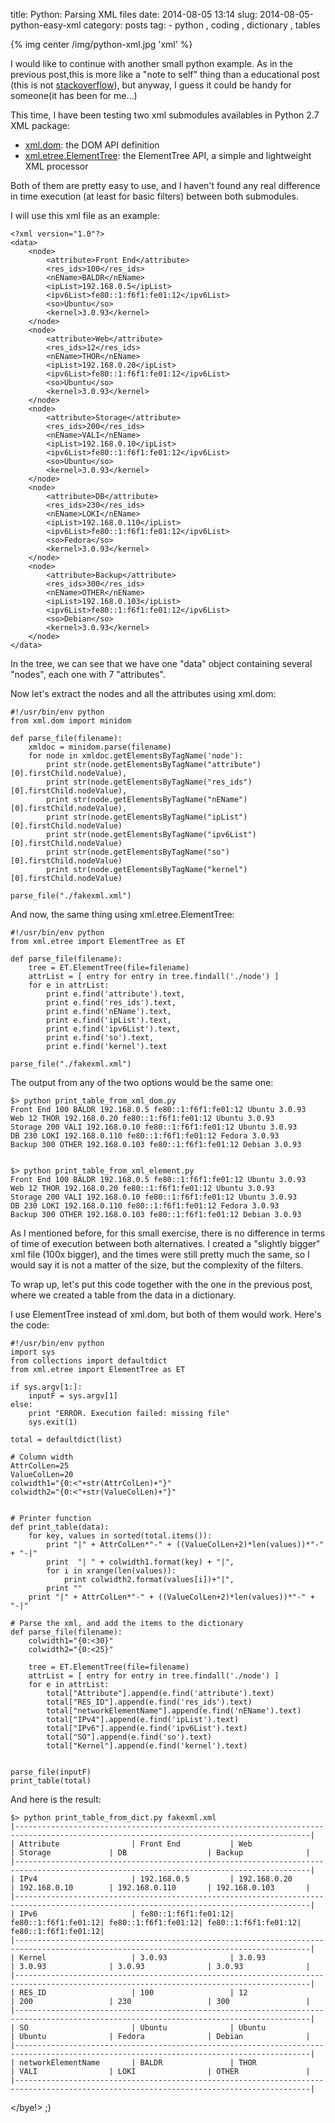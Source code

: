 title: Python: Parsing XML files
date: 2014-08-05 13:14
slug: 2014-08-05-python-easy-xml
category: posts
tag: - python , coding , dictionary , tables

{% img center /img/python-xml.jpg  'xml' %}

I would like to continue with another small python example. As in the previous post,this is more like  a "note to self" thing than a educational post (this is not [stackoverflow](http://stackoverflow.com/questions/tagged/python)), but anyway,  I guess it could be handy for someone(it has been for me...)

This time, I have been testing two xml submodules availables in Python 2.7 XML package:

* [xml.dom](https://docs.python.org/2/library/xml.dom.html#module-xml.dom): the DOM API definition 
* [xml.etree.ElementTree](https://docs.python.org/2/library/xml.etree.elementtree.html#module-xml.etree.ElementTree): the ElementTree API, a simple and lightweight XML processor 


Both of them are pretty easy to use, and I haven't found any real difference in time execution (at least for basic filters) between both submodules.  

I will use this xml file as an example:

``` 
<?xml version="1.0"?>
<data>
	<node>
		<attribute>Front End</attribute>
		<res_ids>100</res_ids>
		<nEName>BALDR</nEName>
		<ipList>192.168.0.5</ipList>
		<ipv6List>fe80::1:f6f1:fe01:12</ipv6List>
		<so>Ubuntu</so>
		<kernel>3.0.93</kernel>
	</node>
	<node>
		<attribute>Web</attribute>
		<res_ids>12</res_ids>
		<nEName>THOR</nEName>
		<ipList>192.168.0.20</ipList>
		<ipv6List>fe80::1:f6f1:fe01:12</ipv6List>
		<so>Ubuntu</so>
		<kernel>3.0.93</kernel>
	</node>
	<node>
		<attribute>Storage</attribute>
		<res_ids>200</res_ids>
		<nEName>VALI</nEName>
		<ipList>192.168.0.10</ipList>
		<ipv6List>fe80::1:f6f1:fe01:12</ipv6List>
		<so>Ubuntu</so>
		<kernel>3.0.93</kernel>
	</node>
	<node>
		<attribute>DB</attribute>
		<res_ids>230</res_ids>
		<nEName>LOKI</nEName>
		<ipList>192.168.0.110</ipList>
		<ipv6List>fe80::1:f6f1:fe01:12</ipv6List>
		<so>Fedora</so>
		<kernel>3.0.93</kernel>
	</node>
	<node>
		<attribute>Backup</attribute>
		<res_ids>300</res_ids>
		<nEName>OTHER</nEName>
		<ipList>192.168.0.103</ipList>
		<ipv6List>fe80::1:f6f1:fe01:12</ipv6List>
		<so>Debian</so>
		<kernel>3.0.93</kernel>
	</node>
</data>
```

In the tree, we can see that we have one "data" object containing several "nodes", each one with 7 "attributes". 

Now let's extract the nodes and all the attributes using xml.dom:

``` 
#!/usr/bin/env python
from xml.dom import minidom

def parse_file(filename):
    xmldoc = minidom.parse(filename)
    for node in xmldoc.getElementsByTagName('node'):
        print str(node.getElementsByTagName("attribute")[0].firstChild.nodeValue),
        print str(node.getElementsByTagName("res_ids")[0].firstChild.nodeValue),
        print str(node.getElementsByTagName("nEName")[0].firstChild.nodeValue),
        print str(node.getElementsByTagName("ipList")[0].firstChild.nodeValue)
        print str(node.getElementsByTagName("ipv6List")[0].firstChild.nodeValue)
        print str(node.getElementsByTagName("so")[0].firstChild.nodeValue)
        print str(node.getElementsByTagName("kernel")[0].firstChild.nodeValue)
     
parse_file("./fakexml.xml")
```

And now, the same thing using xml.etree.ElementTree:

``` 
#!/usr/bin/env python
from xml.etree import ElementTree as ET

def parse_file(filename):
    tree = ET.ElementTree(file=filename)
    attrList = [ entry for entry in tree.findall('./node') ]
    for e in attrList:
        print e.find('attribute').text,
        print e.find('res_ids').text,
        print e.find('nEName').text,
        print e.find('ipList').text,
        print e.find('ipv6List').text,
        print e.find('so').text,
        print e.find('kernel').text
   
parse_file("./fakexml.xml")
```

The output from any of the two options would be the same one:

```
$> python print_table_from_xml_dom.py
Front End 100 BALDR 192.168.0.5 fe80::1:f6f1:fe01:12 Ubuntu 3.0.93
Web 12 THOR 192.168.0.20 fe80::1:f6f1:fe01:12 Ubuntu 3.0.93
Storage 200 VALI 192.168.0.10 fe80::1:f6f1:fe01:12 Ubuntu 3.0.93
DB 230 LOKI 192.168.0.110 fe80::1:f6f1:fe01:12 Fedora 3.0.93
Backup 300 OTHER 192.168.0.103 fe80::1:f6f1:fe01:12 Debian 3.0.93


$> python print_table_from_xml_element.py
Front End 100 BALDR 192.168.0.5 fe80::1:f6f1:fe01:12 Ubuntu 3.0.93
Web 12 THOR 192.168.0.20 fe80::1:f6f1:fe01:12 Ubuntu 3.0.93
Storage 200 VALI 192.168.0.10 fe80::1:f6f1:fe01:12 Ubuntu 3.0.93
DB 230 LOKI 192.168.0.110 fe80::1:f6f1:fe01:12 Fedora 3.0.93
Backup 300 OTHER 192.168.0.103 fe80::1:f6f1:fe01:12 Debian 3.0.93
```

As I mentioned before, for this small exercise, there is no difference in terms of time of execution between both alternatives. I created a "slightly bigger" xml file (100x bigger), and the times were still pretty much the same, so I would say it is not a matter of the size, but the complexity of the filters.

To wrap up, let's put this code together with the one in the previous post, where we created a table from the data in a dictionary.

I use ElementTree instead of xml.dom, but both of them would work. Here's the code:

``` 
#!/usr/bin/env python
import sys
from collections import defaultdict
from xml.etree import ElementTree as ET

if sys.argv[1:]:
    inputF = sys.argv[1]
else:
    print "ERROR. Execution failed: missing file"
    sys.exit(1)

total = defaultdict(list)

# Column width
AttrColLen=25
ValueColLen=20
colwidth1="{0:<"+str(AttrColLen)+"}"
colwidth2="{0:<"+str(ValueColLen)+"}"


# Printer function
def print_table(data):
    for key, values in sorted(total.items()):
        print "|" + AttrColLen*"-" + ((ValueColLen+2)*len(values))*"-" + "-|"
        print  "| " + colwidth1.format(key) + "|",
        for i in xrange(len(values)):
            print colwidth2.format(values[i])+"|",
        print ""
    print "|" + AttrColLen*"-" + ((ValueColLen+2)*len(values))*"-" + "-|"

# Parse the xml, and add the items to the dictionary
def parse_file(filename):
    colwidth1="{0:<30}"
    colwidth2="{0:<25}"

    tree = ET.ElementTree(file=filename)
    attrList = [ entry for entry in tree.findall('./node') ]
    for e in attrList:
        total["Attribute"].append(e.find('attribute').text)
        total["RES_ID"].append(e.find('res_ids').text)
        total["networkElementName"].append(e.find('nEName').text)
        total["IPv4"].append(e.find('ipList').text)
        total["IPv6"].append(e.find('ipv6List').text)
        total["SO"].append(e.find('so').text)
        total["Kernel"].append(e.find('kernel').text)


parse_file(inputF)
print_table(total)
```

And here is the result:


```
$> python print_table_from_dict.py fakexml.xml
|----------------------------------------------------------------------------------------------------------------------------------------|
| Attribute                | Front End           | Web                 | Storage             | DB                  | Backup              |
|----------------------------------------------------------------------------------------------------------------------------------------|
| IPv4                     | 192.168.0.5         | 192.168.0.20        | 192.168.0.10        | 192.168.0.110       | 192.168.0.103       |
|----------------------------------------------------------------------------------------------------------------------------------------|
| IPv6                     | fe80::1:f6f1:fe01:12| fe80::1:f6f1:fe01:12| fe80::1:f6f1:fe01:12| fe80::1:f6f1:fe01:12| fe80::1:f6f1:fe01:12|
|----------------------------------------------------------------------------------------------------------------------------------------|
| Kernel                   | 3.0.93              | 3.0.93              | 3.0.93              | 3.0.93              | 3.0.93              |
|----------------------------------------------------------------------------------------------------------------------------------------|
| RES_ID                   | 100                 | 12                  | 200                 | 230                 | 300                 |
|----------------------------------------------------------------------------------------------------------------------------------------|
| SO                       | Ubuntu              | Ubuntu              | Ubuntu              | Fedora              | Debian              |
|----------------------------------------------------------------------------------------------------------------------------------------|
| networkElementName       | BALDR               | THOR                | VALI                | LOKI                | OTHER               |
|----------------------------------------------------------------------------------------------------------------------------------------|
```

</bye!> ;)

